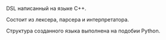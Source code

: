 DSL написанный на языке C++.

Состоит из лексера, парсера и интерпретатора.

Структура созданного языка выполнена на подобии Python.
